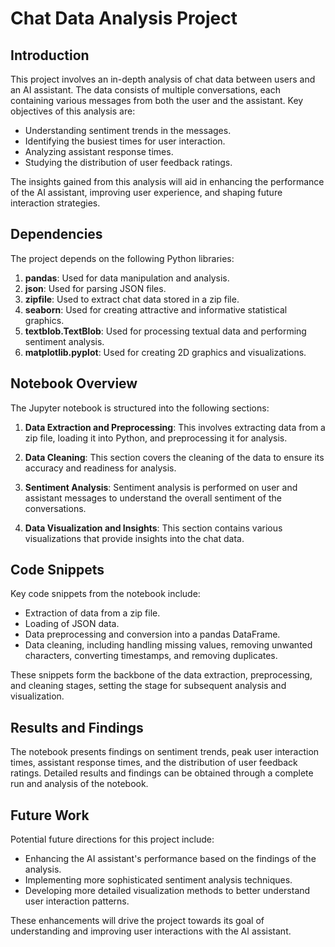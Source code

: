 # Chat Data Analysis Project

## Introduction

This project involves an in-depth analysis of chat data between users and an AI assistant. The data consists of multiple conversations, each containing various messages from both the user and the assistant. Key objectives of this analysis are:

- Understanding sentiment trends in the messages.
- Identifying the busiest times for user interaction.
- Analyzing assistant response times.
- Studying the distribution of user feedback ratings.

The insights gained from this analysis will aid in enhancing the performance of the AI assistant, improving user experience, and shaping future interaction strategies.

## Dependencies

The project depends on the following Python libraries:

1. **pandas**: Used for data manipulation and analysis.
2. **json**: Used for parsing JSON files.
3. **zipfile**: Used to extract chat data stored in a zip file.
4. **seaborn**: Used for creating attractive and informative statistical graphics.
5. **textblob.TextBlob**: Used for processing textual data and performing sentiment analysis.
6. **matplotlib.pyplot**: Used for creating 2D graphics and visualizations.

## Notebook Overview

The Jupyter notebook is structured into the following sections:

1. **Data Extraction and Preprocessing**: This involves extracting data from a zip file, loading it into Python, and preprocessing it for analysis.

2. **Data Cleaning**: This section covers the cleaning of the data to ensure its accuracy and readiness for analysis.

3. **Sentiment Analysis**: Sentiment analysis is performed on user and assistant messages to understand the overall sentiment of the conversations.

4. **Data Visualization and Insights**: This section contains various visualizations that provide insights into the chat data.

## Code Snippets

Key code snippets from the notebook include:

- Extraction of data from a zip file.
- Loading of JSON data.
- Data preprocessing and conversion into a pandas DataFrame.
- Data cleaning, including handling missing values, removing unwanted characters, converting timestamps, and removing duplicates.

These snippets form the backbone of the data extraction, preprocessing, and cleaning stages, setting the stage for subsequent analysis and visualization.

## Results and Findings

The notebook presents findings on sentiment trends, peak user interaction times, assistant response times, and the distribution of user feedback ratings. Detailed results and findings can be obtained through a complete run and analysis of the notebook.

## Future Work

Potential future directions for this project include:

- Enhancing the AI assistant's performance based on the findings of the analysis.
- Implementing more sophisticated sentiment analysis techniques.
- Developing more detailed visualization methods to better understand user interaction patterns.

These enhancements will drive the project towards its goal of understanding and improving user interactions with the AI assistant.